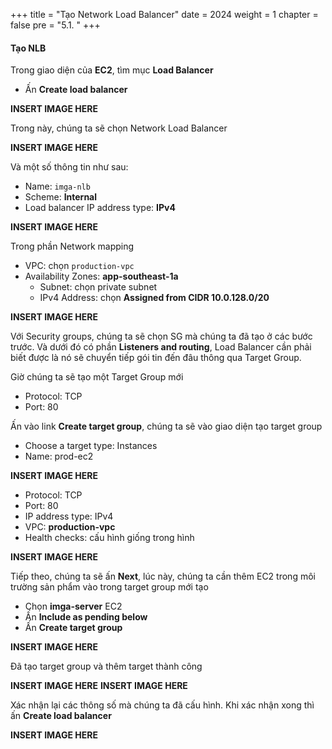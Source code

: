 +++
title = "Tạo Network Load Balancer"
date = 2024
weight = 1
chapter = false
pre = "5.1. "
+++

#### Tạo NLB

Trong giao diện của **EC2**, tìm mục **Load Balancer**

- Ấn **Create load balancer**

**INSERT IMAGE HERE**

Trong này, chúng ta sẽ chọn Network Load Balancer

**INSERT IMAGE HERE**

Và một số thông tin như sau:

- Name: `imga-nlb`
- Scheme: **Internal**
- Load balancer IP address type: **IPv4**

**INSERT IMAGE HERE**

Trong phần Network mapping

- VPC: chọn `production-vpc`
- Availability Zones: **app-southeast-1a**
  - Subnet: chọn private subnet
  - IPv4 Address: chọn **Assigned from CIDR 10.0.128.0/20**

**INSERT IMAGE HERE**

Với Security groups, chúng ta sẽ chọn SG mà chúng ta đã tạo ở các bước trước. Và dưới đó có phần **Listeners and routing**, Load Balancer cần phải biết được là nó sẽ chuyển tiếp gói tin đến đâu thông qua Target Group.

Giờ chúng ta sẽ tạo một Target Group mới

- Protocol: TCP
- Port: 80

Ấn vào link **Create target group**, chúng ta sẽ vào giao diện tạo target group

- Choose a target type: Instances
- Name: prod-ec2

**INSERT IMAGE HERE**

- Protocol: TCP
- Port: 80
- IP address type: IPv4
- VPC: **production-vpc**
- Health checks: cấu hình giống trong hình

**INSERT IMAGE HERE**

Tiếp theo, chúng ta sẽ ấn **Next**, lúc này, chúng ta cần thêm EC2 trong môi trường sản phẩm vào trong target group mới tạo

- Chọn **imga-server** EC2
- Ấn **Include as pending below**
- Ấn **Create target group**

**INSERT IMAGE HERE**

Đã tạo target group và thêm target thành công

**INSERT IMAGE HERE**
**INSERT IMAGE HERE**

Xác nhận lại các thông số mà chúng ta đã cấu hình. Khi xác nhận xong thì ấn **Create load balancer**

**INSERT IMAGE HERE**
